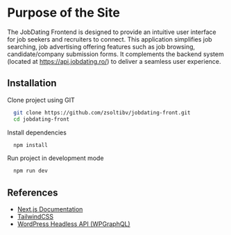 
# Purpose of the Site

The JobDating Frontend is designed to provide an intuitive user interface for job seekers and recruiters to connect. This application simplifies job searching, job advertising offering features such as job browsing, candidate/company submission forms. It complements the backend system (located at https://api.jobdating.ro/) to deliver a seamless user experience.



## Installation

Clone project using GIT

```bash
  git clone https://github.com/zsoltibv/jobdating-front.git
  cd jobdating-front
```

Install dependencies

```bash
  npm install
```
    
Run project in development mode

```bash
  npm run dev
```
## References

- [Next.js Documentation](https://nextjs.org/docs)
- [TailwindCSS](https://tailwindcss.com/docs)
- [WordPress Headless API (WPGraphQL)](https://www.wpgraphql.com/)
